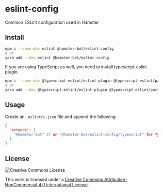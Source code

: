 # eslint-config

Common ESLint configuration used in Hamster


## Install

```bash
npm i --save-dev eslint @hamster-bot/eslint-config
# Or
yarn add --dev eslint @hamster-bot/eslint-config
```

If you are using TypeScript as well, you need to install typescript-eslint plugin.

```bash
npm i --save-dev @typescript-eslint/eslint-plugin @typescript-eslint/parser
# Or
yarn add --dev @typescript-eslint/eslint-plugin @typescript-eslint/parser
```

## Usage

Create an `.eslintrc.json` file and append the following:

```json
{
  "extends": [
    "@hamster-bot" // or "@hamster-bot/eslint-config/typescript" for TypeScript users
  ]
}
```

## License

![Creative Commons License](https://i.creativecommons.org/l/by-nc/4.0/88x31.png)

This work is licensed under a [Creative Commons Attribution-NonCommercial 4.0 International License](http://creativecommons.org/licenses/by-nc/4.0/).
